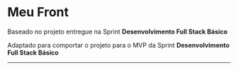 # Meu Front

Baseado no projeto entregue na Sprint **Desenvolvimento Full Stack Básico** 

Adaptado para comportar o projeto para o MVP da Sprint **Desenvolvimento Full Stack Básico** 

---
